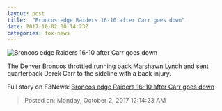 ```yaml
---
layout: post
title:  "Broncos edge Raiders 16-10 after Carr goes down"
date: 2017-10-02 00:14:23Z
categories: fox-news
---
```


![Broncos edge Raiders 16-10 after Carr goes down](http://www.foxnews.com/content/dam/fox-news/logo/og-fn-foxnews.jpg)

The Denver Broncos throttled running back Marshawn Lynch and sent quarterback Derek Carr to the sideline with a back injury.


Full story on F3News: [Broncos edge Raiders 16-10 after Carr goes down](http://www.f3nws.com/n/nmFWYE)

> Posted on: Monday, October 2, 2017 12:14:23 AM
